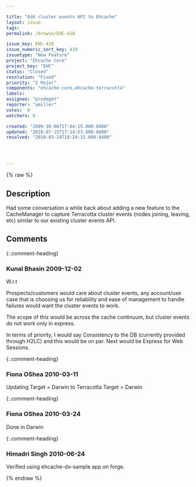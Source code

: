 ```yaml
---

title: "Add cluster events API to Ehcache"
layout: issue
tags: 
permalink: /browse/EHC-410

issue_key: EHC-410
issue_numeric_sort_key: 410
issuetype: "New Feature"
project: "Ehcache Core"
project_key: "EHC"
status: "Closed"
resolution: "Fixed"
priority: "2 Major"
components: "ehcache-core,ehcache-terracotta"
labels: 
assignee: "prodmgmt"
reporter: "amiller"
votes:  0
watchers: 0

created: "2009-10-06T17:04:15.000-0400"
updated: "2010-07-15T17:14:53.000-0400"
resolved: "2010-03-24T18:24:31.000-0400"




---
```


{% raw %}

## Description

<div markdown="1" class="description">

Had some conversation a while back about adding a new feature to the CacheManager to capture Terracotta cluster events (nodes joining, leaving, etc) similar to our existing cluster events API.

</div>

## Comments


{:.comment-heading}
### **Kunal Bhasin** <span class="date">2009-12-02</span>

<div markdown="1" class="comment">

W.r.t 

Prospects/customers would care about cluster events, any account/use case that is choosing us for reliability and ease of management to handle failures would want the cluster events to work. 

The scope of this would be across the cache continuum, but cluster events do not work only in express.

In terms of priority, I would say Consistency to the DB (currently provided through H2LC) and this would be on par. Next would be Express for Web Sessions.

</div>


{:.comment-heading}
### **Fiona OShea** <span class="date">2010-03-11</span>

<div markdown="1" class="comment">

Updating Target = Darwin to Terracotta Target = Darwin

</div>


{:.comment-heading}
### **Fiona OShea** <span class="date">2010-03-24</span>

<div markdown="1" class="comment">

Done in Darwin

</div>


{:.comment-heading}
### **Himadri Singh** <span class="date">2010-06-24</span>

<div markdown="1" class="comment">

Verified using ehcache-dx-sample app on forge.

</div>



{% endraw %}
